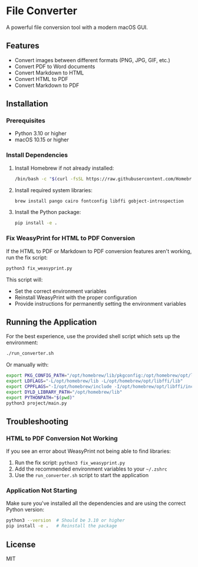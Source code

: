 # File Converter

A powerful file conversion tool with a modern macOS GUI.

## Features

- Convert images between different formats (PNG, JPG, GIF, etc.)
- Convert PDF to Word documents
- Convert Markdown to HTML
- Convert HTML to PDF
- Convert Markdown to PDF

## Installation

### Prerequisites

- Python 3.10 or higher
- macOS 10.15 or higher

### Install Dependencies

1. Install Homebrew if not already installed:
   ```bash
   /bin/bash -c "$(curl -fsSL https://raw.githubusercontent.com/Homebrew/install/HEAD/install.sh)"
   ```

2. Install required system libraries:
   ```bash
   brew install pango cairo fontconfig libffi gobject-introspection
   ```

3. Install the Python package:
   ```bash
   pip install -e .
   ```

### Fix WeasyPrint for HTML to PDF Conversion

If the HTML to PDF or Markdown to PDF conversion features aren't working, run the fix script:

```bash
python3 fix_weasyprint.py
```

This script will:
- Set the correct environment variables
- Reinstall WeasyPrint with the proper configuration
- Provide instructions for permanently setting the environment variables

## Running the Application

For the best experience, use the provided shell script which sets up the environment:

```bash
./run_converter.sh
```

Or manually with:

```bash
export PKG_CONFIG_PATH="/opt/homebrew/lib/pkgconfig:/opt/homebrew/opt/libffi/lib/pkgconfig:/opt/homebrew/opt/libxml2/lib/pkgconfig"
export LDFLAGS="-L/opt/homebrew/lib -L/opt/homebrew/opt/libffi/lib"
export CPPFLAGS="-I/opt/homebrew/include -I/opt/homebrew/opt/libffi/include"
export DYLD_LIBRARY_PATH="/opt/homebrew/lib"
export PYTHONPATH="$(pwd)"
python3 project/main.py
```

## Troubleshooting

### HTML to PDF Conversion Not Working

If you see an error about WeasyPrint not being able to find libraries:

1. Run the fix script: `python3 fix_weasyprint.py`
2. Add the recommended environment variables to your `~/.zshrc`
3. Use the `run_converter.sh` script to start the application

### Application Not Starting

Make sure you've installed all the dependencies and are using the correct Python version:

```bash
python3 --version  # Should be 3.10 or higher
pip install -e .   # Reinstall the package
```

## License

MIT 